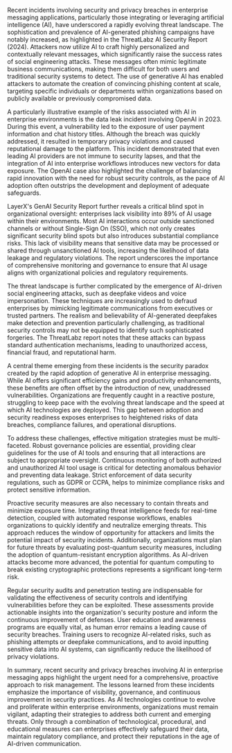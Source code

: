 Recent incidents involving security and privacy breaches in enterprise messaging applications, particularly those integrating or leveraging artificial intelligence (AI), have underscored a rapidly evolving threat landscape. The sophistication and prevalence of AI-generated phishing campaigns have notably increased, as highlighted in the ThreatLabz AI Security Report (2024). Attackers now utilize AI to craft highly personalized and contextually relevant messages, which significantly raise the success rates of social engineering attacks. These messages often mimic legitimate business communications, making them difficult for both users and traditional security systems to detect. The use of generative AI has enabled attackers to automate the creation of convincing phishing content at scale, targeting specific individuals or departments within organizations based on publicly available or previously compromised data.

A particularly illustrative example of the risks associated with AI in enterprise environments is the data leak incident involving OpenAI in 2023. During this event, a vulnerability led to the exposure of user payment information and chat history titles. Although the breach was quickly addressed, it resulted in temporary privacy violations and caused reputational damage to the platform. This incident demonstrated that even leading AI providers are not immune to security lapses, and that the integration of AI into enterprise workflows introduces new vectors for data exposure. The OpenAI case also highlighted the challenge of balancing rapid innovation with the need for robust security controls, as the pace of AI adoption often outstrips the development and deployment of adequate safeguards.

LayerX's GenAI Security Report further reveals a critical blind spot in organizational oversight: enterprises lack visibility into 89% of AI usage within their environments. Most AI interactions occur outside sanctioned channels or without Single-Sign On (SSO), which not only creates significant security blind spots but also introduces substantial compliance risks. This lack of visibility means that sensitive data may be processed or shared through unsanctioned AI tools, increasing the likelihood of data leakage and regulatory violations. The report underscores the importance of comprehensive monitoring and governance to ensure that AI usage aligns with organizational policies and regulatory requirements.

The threat landscape is further complicated by the emergence of AI-driven social engineering attacks, such as deepfake videos and voice impersonation. These techniques are increasingly used to defraud enterprises by mimicking legitimate communications from executives or trusted partners. The realism and believability of AI-generated deepfakes make detection and prevention particularly challenging, as traditional security controls may not be equipped to identify such sophisticated forgeries. The ThreatLabz report notes that these attacks can bypass standard authentication mechanisms, leading to unauthorized access, financial fraud, and reputational harm.

A central theme emerging from these incidents is the security paradox created by the rapid adoption of generative AI in enterprise messaging. While AI offers significant efficiency gains and productivity enhancements, these benefits are often offset by the introduction of new, unaddressed vulnerabilities. Organizations are frequently caught in a reactive posture, struggling to keep pace with the evolving threat landscape and the speed at which AI technologies are deployed. This gap between adoption and security readiness exposes enterprises to heightened risks of data breaches, compliance failures, and operational disruptions.

To address these challenges, effective mitigation strategies must be multi-faceted. Robust governance policies are essential, providing clear guidelines for the use of AI tools and ensuring that all interactions are subject to appropriate oversight. Continuous monitoring of both authorized and unauthorized AI tool usage is critical for detecting anomalous behavior and preventing data leakage. Strict enforcement of data security regulations, such as GDPR or CCPA, helps to minimize compliance risks and protect sensitive information.

Proactive security measures are also necessary to contain threats and minimize exposure time. Integrating threat intelligence feeds for real-time detection, coupled with automated response workflows, enables organizations to quickly identify and neutralize emerging threats. This approach reduces the window of opportunity for attackers and limits the potential impact of security incidents. Additionally, organizations must plan for future threats by evaluating post-quantum security measures, including the adoption of quantum-resistant encryption algorithms. As AI-driven attacks become more advanced, the potential for quantum computing to break existing cryptographic protections represents a significant long-term risk.

Regular security audits and penetration testing are indispensable for validating the effectiveness of security controls and identifying vulnerabilities before they can be exploited. These assessments provide actionable insights into the organization's security posture and inform the continuous improvement of defenses. User education and awareness programs are equally vital, as human error remains a leading cause of security breaches. Training users to recognize AI-related risks, such as phishing attempts or deepfake communications, and to avoid inputting sensitive data into AI systems, can significantly reduce the likelihood of privacy violations.

In summary, recent security and privacy breaches involving AI in enterprise messaging apps highlight the urgent need for a comprehensive, proactive approach to risk management. The lessons learned from these incidents emphasize the importance of visibility, governance, and continuous improvement in security practices. As AI technologies continue to evolve and proliferate within enterprise environments, organizations must remain vigilant, adapting their strategies to address both current and emerging threats. Only through a combination of technological, procedural, and educational measures can enterprises effectively safeguard their data, maintain regulatory compliance, and protect their reputations in the age of AI-driven communication.